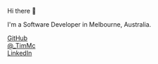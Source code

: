 Hi there 👋  

I'm a Software Developer in Melbourne, Australia.  

[GitHub](https://github.com/TimMcMahon/)  
[@_TimMc](https://infosec.exchange/@TimMc)  
[LinkedIn](https://www.linkedin.com/in/tim-mcmahon/)  
<!--
**TimMcMahon/TimMcMahon** is a ✨ _special_ ✨ repository because its `README.md` (this file) appears on your GitHub profile.

Here are some ideas to get you started:

- 🔭 I’m currently working on ...
- 🌱 I’m currently learning ...
- 👯 I’m looking to collaborate on ...
- 🤔 I’m looking for help with ...
- 💬 Ask me about ...
- 📫 How to reach me: ...
- 😄 Pronouns: ...
- ⚡ Fun fact: ...
-->
